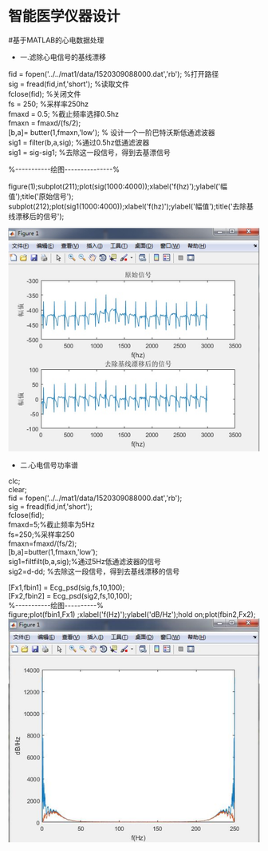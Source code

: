 智能医学仪器设计
==
#基于MATLAB的心电数据处理
* 一.滤除心电信号的基线漂移

fid = fopen('../../mat1/data/1520309088000.dat','rb'); %打开路径<br>
sig = fread(fid,inf,'short');  %读取文件<br>
fclose(fid);      %关闭文件<br>
fs = 250;    %采样率250hz<br>
fmaxd = 0.5;   %截止频率选择0.5hz<br> 
fmaxn = fmaxd/(fs/2);<br>
[b,a]= butter(1,fmaxn,'low');  % 设计一个一阶巴特沃斯低通滤波器<br>
sig1 = filter(b,a,sig);   %通过0.5hz低通滤波器<br>
sig1 = sig-sig1;  %去除这一段信号，得到去基漂信号<br>

%-----------绘图---------------%<br>

figure(1);subplot(211);plot(sig(1000:4000));xlabel('f(hz)');ylabel('幅值');title('原始信号');<br>
subplot(212);plot(sig1(1000:4000));xlabel('f(hz)');ylabel('幅值');title('去除基线漂移后的信号');<br>

![ecg lp](https://github.com/guangyubin/SmartHealth/blob/master/2018/students/S201815033/matlab%20figure/ecg_lp.jpg) 

* 二.心电信号功率谱

clc;<br>
clear;<br>
fid = fopen('../../mat1/data/1520309088000.dat','rb');<br>
sig = fread(fid,inf,'short');<br>
fclose(fid);<br>
fmaxd=5;%截止频率为5Hz<br>
fs=250;%采样率250<br>
fmaxn=fmaxd/(fs/2);<br>
[b,a]=butter(1,fmaxn,'low');<br>
sig1=filtfilt(b,a,sig);%通过5Hz低通滤波器的信号<br>
sig2=d-dd;          %去除这一段信号，得到去基线漂移的信号<br>

[Fx1,fbin1] =  Ecg_psd(sig,fs,10,100);<br>
[Fx2,fbin2] =  Ecg_psd(sig2,fs,10,100);<br>
%-----------绘图----------%<br>
figure;plot(fbin1,Fx1) ;xlabel('f(Hz)');ylabel('dB/Hz');hold on;plot(fbin2,Fx2);<br>
![ecg_p](https://github.com/guangyubin/SmartHealth/blob/master/2018/students/S201815033/matlab%20figure/ecg_p.jpg)
